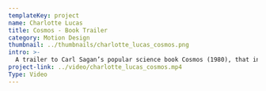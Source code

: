 ```yaml
---
templateKey: project
name: Charlotte Lucas
title: Cosmos - Book Trailer
category: Motion Design
thumbnail: ../thumbnails/charlotte_lucas_cosmos.png
intro: >-
  A trailer to Carl Sagan’s popular science book Cosmos (1980), that introduces the audience to Sagan’s fascinating and wonderful philosophies about astronomy and our place in the universe.
project-link: ../video/charlotte_lucas_cosmos.mp4
Type: Video
---
```

